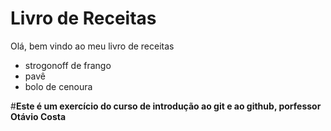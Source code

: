 # Livro de Receitas

Olá, bem vindo ao meu livro de receitas

 - strogonoff de frango
 - pavê
 - bolo de cenoura

#**Este é um exercício do curso de introdução ao  git  e ao github, porfessor Otávio Costa**
